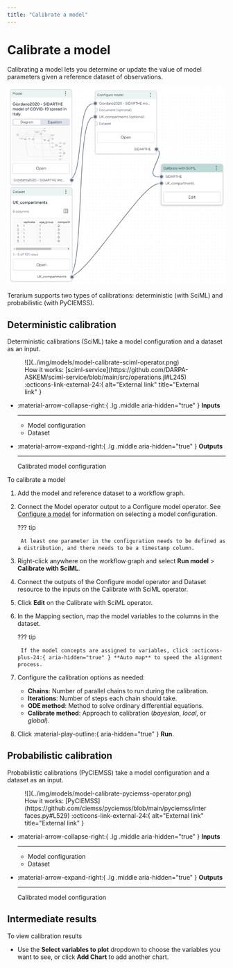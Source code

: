 ```yaml
---
title: "Calibrate a model"
---
```


# Calibrate a model

Calibrating a model lets you determine or update the value of model parameters given a reference dataset of observations.

![Output ports (left) for a model and a dataset connected to the input ports of a calibrate operation](../img/workflows/nodes.png)

Terarium supports two types of calibrations: deterministic (with SciML) and probabilistic (with PyCIEMSS).

## Deterministic calibration

Deterministic calibrations (SciML) take a model configuration and a dataset as an input.

<figure markdown>![](../img/models/model-calibrate-sciml-operator.png)<figcaption markdown>How it works: [sciml-service](https://github.com/DARPA-ASKEM/sciml-service/blob/main/src/operations.jl#L245) :octicons-link-external-24:{ alt="External link" title="External link" }</figcaption></figure>

<div class="grid cards" markdown>

-   :material-arrow-collapse-right:{ .lg .middle aria-hidden="true" } __Inputs__

    ---

    - Model configuration
    - Dataset

-   :material-arrow-expand-right:{ .lg .middle aria-hidden="true" } __Outputs__

    ---

    Calibrated model configuration

</div>

<p class="procedure">To calibrate a model</p>

1. Add the model and reference dataset to a workflow graph.
2. Connect the Model operator output to a Configure model operator. See [Configure a model](configure-model.md) for information on selecting a model configuration. 

    ??? tip

        At least one parameter in the configuration needs to be defined as a distribution, and there needs to be a timestamp column.

3. Right-click anywhere on the workflow graph and select **Run model** > **Calibrate with SciML**.
4. Connect the outputs of the Configure model operator and Dataset resource to the inputs on the Calibrate with SciML operator.
5. Click **Edit** on the Calibrate with SciML operator.
6. In the Mapping section, map the model variables to the columns in the dataset.

    ??? tip

        If the model concepts are assigned to variables, click :octicons-plus-24:{ aria-hidden="true" } **Auto map** to speed the alignment process. 

7. Configure the calibration options as needed:
    - **Chains**: Number of parallel chains to run during the calibration.
    - **Iterations**: Number of steps each chain should take.
    - **ODE method**: Method to solve ordinary differential equations.
    - **Calibrate method**: Approach to calibration (*bayesian*, *local*, or *global*).
8. Click :material-play-outline:{ aria-hidden="true" } **Run**.

## Probabilistic calibration

Probabilistic calibrations (PyCIEMSS) take a model configuration and a dataset as an input.

<figure markdown>![](../img/models/model-calibrate-pyciemss-operator.png)<figcaption markdown>How it works: [PyCIEMSS](https://github.com/ciemss/pyciemss/blob/main/pyciemss/interfaces.py#L529) :octicons-link-external-24:{ alt="External link" title="External link" }</figcaption></figure>

<div class="grid cards" markdown>

-   :material-arrow-collapse-right:{ .lg .middle aria-hidden="true" } __Inputs__

    ---

    - Model configuration
    - Dataset

-   :material-arrow-expand-right:{ .lg .middle aria-hidden="true" } __Outputs__

    ---

    Calibrated model configuration

</div>

## Intermediate results

<p class="procedure">To view calibration results</p>

- Use the **Select variables to plot** dropdown to choose the variables you want to see, or click **Add Chart** to add another chart.